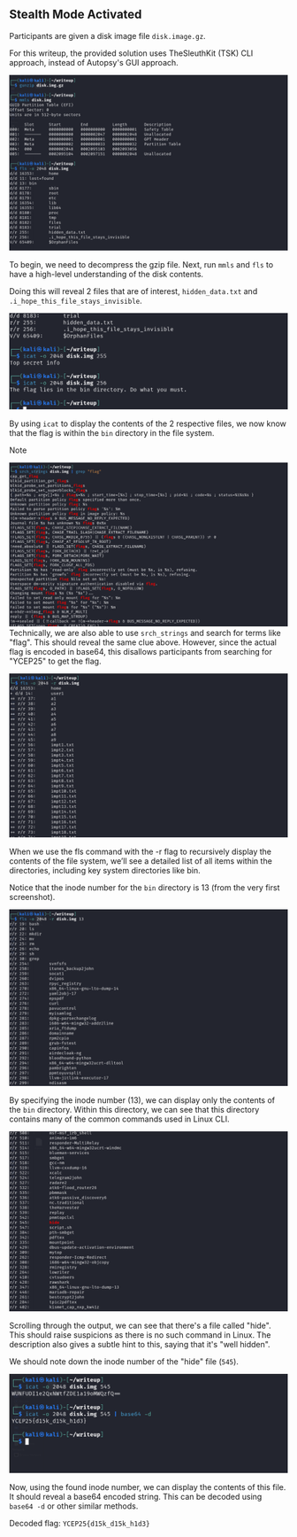 ## Stealth Mode Activated

Participants are given a disk image file `disk.image.gz`.

For this writeup, the provided solution uses TheSleuthKit (TSK) CLI approach, instead of Autopsy's GUI approach. 

![Decompression and overview of disk](./images/image1.png)

To begin, we need to decompress the gzip file. Next, run `mmls` and `fls` to have a high-level understanding of the disk contents.

Doing this will reveal 2 files that are of interest, `hidden_data.txt` and `.i_hope_this_file_stays_invisible`.

![Contents of the 2 files](./images/image2.png)

By using `icat` to display the contents of the 2 respective files, we now know that the flag is within the `bin` directory in the file system.

>[!NOTE]
>![Searching for specific strings](./images/image4.png)
>Technically, we are also able to use `srch_strings` and search for terms like "flag". This should reveal the same clue above.
>However, since the actual flag is encoded in base64, this disallows participants from searching for "YCEP25" to get the flag.

![Contents of the file system](./images/image3.png)

When we use the fls command with the -r flag to recursively display the contents of the file system, we’ll see a detailed list of all items within the directories, including key system directories like bin.

Notice that the inode number for the `bin` directory is 13 (from the very first screenshot).

![Contents of the bin directory](./images/image5.png)

By specifying the inode number (13), we can display only the contents of the `bin` directory. Within this directory, we can see that this directory contains many of the common commands used in Linux CLI.

![Suspicious file](./images/image6.png)

Scrolling through the output, we can see that there's a file called "hide". This should raise suspicions as there is no such command in Linux. The description also gives a subtle hint to this, saying that it's "well hidden".

We should note down the inode number of the "hide" file (`545`).

![Acquiring the flag](./images/image7.png)

Now, using the found inode number, we can display the contents of this file. It should reveal a base64 encoded string. This can be decoded using `base64 -d` or other similar methods.

Decoded flag: `YCEP25{d15k_d15k_h1d3}`